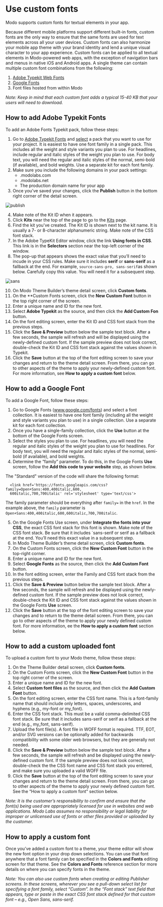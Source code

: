 # Use custom fonts
Modo supports custom fonts for textual elements in your app.

Because different mobile platforms support different built-in fonts, custom fonts are the only way to ensure that the same fonts are used for text elements across all your user devices. Custom fonts can also harmonize your mobile app theme with your brand identity and lend a unique visual character to your app experience. Custom fonts can be applied to all textual elements in Modo-powered web apps, with the exception of navigation bars and menus in native iOS and Android apps. A single theme can contain multiple custom font combinations from the following:

1. [Adobe Typekit Web Fonts](https://fonts.adobe.com) 
2. [Google Fonts](https://google.com/fonts) 
3. Font files hosted from within Modo

*Note: Keep in mind that each custom font adds a typical 15-40 KB that your users will need to download.*

## How to add Adobe Typekit Fonts

To add an Adobe Fonts Typekit pack, follow these steps:

1. Go to [Adobe Typekit Fonts](https://fonts.adobe.com/?ref=tk.com) and [select](https://helpx.adobe.com/fonts/user-guide.html/fonts/using/add-fonts-website.ug.html) a pack that you want to use for your project. It is easiest to have one font family in a single pack. This includes all the weight and style variants you plan to use. For headlines, include regular and italic styles of the weight you plan to use. For body text, you will need the regular and italic styles of the normal, semi-bold (if available), and bold weights. Use a separate kit for each font family. 
2. Make sure you include the following domains in your pack settings:
    * .modolabs.com
    * .modolabs.net
    * The production domain name for your app
3. Once you’ve saved your changes, click the **Publish** button in the bottom right corner of the detail screen. 

![publish](https://user-images.githubusercontent.com/29133525/117223531-1bb8e300-adcb-11eb-9376-b882cc7d2427.png)

4. Make note of the Kit ID when it appears.
6. Click **Kits** near the top of the page to go to the [Kits](https://typekit.com/account/kits) page.
7. Find the kit you've created. The Kit ID is shown next to the kit name. It is usually a 7- or 8-character alphanumeric string. Make note of the CSS font stack. 
8. In the Adobe TypeKit Editor window, click the link **Using fonts in CSS**. This link is in the **Selectors** section near the top-left corner of the window.
9. The pop-up that appears shows the exact value that you’ll need to incude in your CSS rules. Make sure it includes **serif** or **sans-serif** as a fallback at the end. For example, ``source-sans-pro, sans-serif``as shown below. Carefully copy this value. You will need it for a subsequent step.

![sans](https://user-images.githubusercontent.com/29133525/117223781-aa2d6480-adcb-11eb-8f7d-dabe9bc328c7.png)

10. On Modo Theme Builder’s theme detail screen, click **Custom fonts**. 
11. On the **Custom Fonts screen, click the **New Custom Font** button in the top right corner of the screen.
12. Enter a unique name and ID for the new font.
13. Select **Adobe Typekit** as the source, and then click the **Add Custom Fon** button.
14. On the font editing screen, enter the Kit ID and CSS font stack from the previous steps.
15. Click the **Save & Preview** button below the sample text block. After a few seconds, the sample will refresh and will be displayed using the newly-defined custom font. If the sample preview does not look correct, double-check the Kit ID and CSS font stack against the values shown in Typekit.
16. Click the **Save** button at the top of the font editing screen to save your changes and return to the theme detail screen. From there, you can go to other aspects of the theme to apply your newly-defined custom font. For more information, see **How to apply a custom font** below.

## How to add a Google Font

To add a Google Font, follow these steps:

1. Go to Google Fonts (www.google.com/fonts) and select a font collection. It is easiest to have one font family (including all the weight and style variants you plan to use) in a single collection. Use a separate kit for each font collection.
2. Once you have a single-family collection, click the **Use** button at the bottom of the Google Fonts screen. 
3. Select the styles you plan to use. For headlines, you will need the regular and italic styles of the weight you plan to use for headlines. For body text, you will need the regular and italic styles of the normal, semi-bold (if available), and bold weights.
4. Determine the “family” parameter. To do this, in the Google Fonts **Use** screen, follow the **Add this code to your website** step, as shown below. 

  The "Standard" version of the code will share the following format: 
   ```
     <link href='https://fonts.googleapis.com/css?family=Open+Sans:400,400italic,600,
     600italic,700,700italic' rel='stylesheet' type='text/css'>
   ```
The family parameter should be everything after `family=` in the `href`. In the example above,  the `family` parameter is `Open+Sans:400,400italic,600,600italic,700,700italic`.

5. On the Google Fonts Use screen, under **Integrate the fonts into your CSS**, the exact CSS font stack for this font is shown. Make note of the CSS font stack. Be sure that it includes `sans-serif or serif as a fallback at the end. You’ll need this exact value in a subsequent step.
6. In Modo Theme Builder’s theme detail screen, click **Custom fonts**. 
7. On the Custom Fonts screen, click the **New Custom Font** button in the top-right corner.
8. Enter a unique name and ID for the new font. 
9. Select **Google Fonts** as the source, then click the **Add Custom Font** button.
10. In the font editing screen, enter the Family and CSS font stack from the previous steps.
11. Click the **Save & Preview** button below the sample text block. After a few seconds, the sample will refresh and be displayed using the newly-defined custom font. If the sample preview does not look correct, double-check the Kit ID and CSS font stack against the values shown in the Google Fonts **Use** screen.
12. Click the **Save** button at the top of the font editing screen to save your changes and to return to the theme detail screen. From there, you can go to other aspects of the theme to apply your newly defined custom font. For more information, ee the **How to apply a custom font** section below.

## How to add a custom uploaded font

To upload a custom font to your Modo theme, follow these steps:

1. On the Theme Builder detail screen, click **Custom fonts**. 
2. On the Custom Fonts screen, click the **New Custom Font** button in the top right corner of the screen.
3. Enter a unique name and ID for the new font. 
4. Select **Custom font files** as the source, and then click the **Add Custom Font** button. 
5. On the font editing screen, enter the CSS font name. This is a font-family name that should include only letters, spaces, underscores, and hyphens (e.g., my-font or my_font).
6. Enter the CSS font stack. This must be a valid comma-delimited CSS font stack. Be sure that it includes sans-serif or serif as a fallback at the end (e.g., my_font, sans-serif).
7. Upload the font file(s). A font file in WOFF format is required. TTF, EOT, and/or SVG versions can be optionally added for backwards compatibility with some older web browsers, but they are generally not needed.
8. Click the **Save & Preview** button below the sample text block. After a few seconds, the sample will refresh and be displayed using the newly-defined custom font. If the sample preview does not look correct, double-check the the CSS font name and CSS font stack you entered, and make sure you uploaded a valid WOFF file.
9. Click the **Save** button at the top of the font editing screen to save your changes and return to the theme detail screen. From there, you can go to other aspects of the theme to apply your newly defined custom font. See the “How to apply a custom font” section below.

*Note: It is the customer’s responsibility to confirm and ensure that the font(s) being used are appropriately licensed for use in websites and web applications. Modo Labs assumes no responsibility or legal liability for improper or unlicensed use of fonts or other files provided or uploaded by the customer.*

## How to apply a custom font

Once you’ve added a custom font to a theme, your theme editor will show the new font option in your drop down selections. You can use that font anywhere that a font family can be specified in the **Colors and Fonts** editing screen for that theme. See the **Colors and Fonts** reference section for more details on where you can specify fonts in the theme.

*Note: You can also use custom fonts when creating or editing Publisher screens. In these screens, wherever you see a pull-down select list for specifying a font family, select “Custom”. In the “Font stack” text field that appears, type or paste in the exact CSS font stack defined for that custom font – e.g., Open Sans, sans-serif.*
